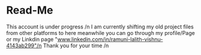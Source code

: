 # Read-Me

This account is under progress /n
I am currently shifting my old project files from other platforms to here meanwhile you can go through my profile/Page or my Linkdin page "www.linkedin.com/in/ramuni-lalith-vishnu-4143ab299"/n
Thank you for your time /n
